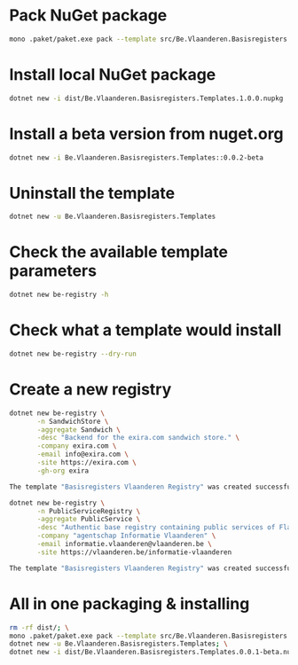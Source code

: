 # Pack NuGet package

```bash
mono .paket/paket.exe pack --template src/Be.Vlaanderen.Basisregisters.Templates/paket.template dist
```

# Install local NuGet package

```bash
dotnet new -i dist/Be.Vlaanderen.Basisregisters.Templates.1.0.0.nupkg
```

# Install a beta version from nuget.org

```bash
dotnet new -i Be.Vlaanderen.Basisregisters.Templates::0.0.2-beta
```

# Uninstall the template

```bash
dotnet new -u Be.Vlaanderen.Basisregisters.Templates
```

# Check the available template parameters

```bash
dotnet new be-registry -h
```

# Check what a template would install

```bash
dotnet new be-registry --dry-run
```

# Create a new registry

```bash
dotnet new be-registry \
       -n SandwichStore \
       -aggregate Sandwich \
       -desc "Backend for the exira.com sandwich store." \
       -company exira.com \
       -email info@exira.com \
       -site https://exira.com \
       -gh-org exira

The template "Basisregisters Vlaanderen Registry" was created successfully.
```

```bash
dotnet new be-registry \
       -n PublicServiceRegistry \
       -aggregate PublicService \
       -desc "Authentic base registry containing public services of Flanders." \
       -company "agentschap Informatie Vlaanderen" \
       -email informatie.vlaanderen@vlaanderen.be \
       -site https://vlaanderen.be/informatie-vlaanderen

The template "Basisregisters Vlaanderen Registry" was created successfully.
```

# All in one packaging & installing

```bash
rm -rf dist/; \
mono .paket/paket.exe pack --template src/Be.Vlaanderen.Basisregisters.Templates/paket.template dist; \
dotnet new -u Be.Vlaanderen.Basisregisters.Templates; \
dotnet new -i dist/Be.Vlaanderen.Basisregisters.Templates.0.0.1-beta.nupkg;
```
